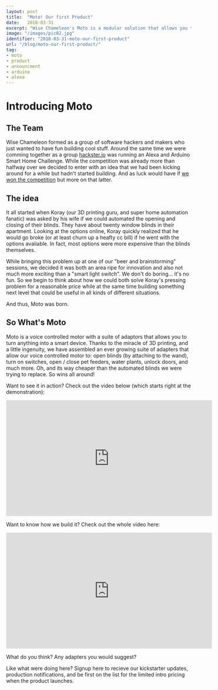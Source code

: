 ```yaml
---
layout: post
title:  "Moto! Our first Product"
date:   2018-03-31
excerpt: "Wise Chameleon's Moto is a modular solution that allows you to turn anything into a smart home device, from a set of Venetian blinds to a pet feeder."
image: "/images/pic02.jpg"
identifier: "2018-03-31-moto-our-first-product"
url: "/blog/moto-our-first-product/"
tag:
- moto
- product
- announcment
- arduino
- alexa
---
```

# Introducing Moto

## The Team
Wise Chameleon formed as a group of software hackers and makers who just wanted to have fun building cool stuff.  Around the same time we were comming together as a group [hackster.io](https://www.hackster.io/contests/alexasmarthome)
was running an Alexa and Arduino Smart Home Challenge.  While the competition was already more than halfway over we decided to enter with an idea that we had been kicking around for a while but hadn't started building.  And as luck would have if [we won the competition](https://blog.hackster.io/announcing-the-winners-of-the-alexa-and-arduino-smart-home-challenge-6d7cd56bf5b2) but more on that latter.

## The idea

It all started when Koray (our 3D printing guru, and super home automation fanatic) was asked by his wife if we could automated the opening and closing of their blinds.  They have about twenty window blinds in their apartment.  Looking at the options online, Koray quickly realized that he would go broke (or at least churn up a heafty cc bill) if he went with the options avaliable.  In fact, most options were more expensive than the blinds themselves.

While bringing this problem up at one of our "beer and brainstorming" sessions, we decided it was both an area ripe for innovation and also not much more exciting than a "smart light switch".  We don't do boring... it's no fun.  So we begin to think about how we could both solve Koray's pressing problem for a reasonable price while at the same time building something next level that could be useful in all kinds of different situations.

And thus, Moto was born.

## So What's Moto

Moto is a voice controlled motor with a suite of adaptors that allows you to turn anything into a smart device. Thanks to the miracle of 3D printing, and a little ingenuity, we have assembled an ever growing suite of adapters that allow our voice controlled motor to: open blinds (by attaching to the wand), turn on switches, open / close pet feeders, water plants, unlock doors, and much more.  Oh, and its way cheaper than the automated blinds we were trying to replace.  So wins all around! 

Want to see it in action?  Check out the video below (which starts right at the demonstration):

<iframe width="560" height="315" src="https://www.youtube.com/embed/-ux2H8IskB8?start=303" frameborder="0" allow="autoplay; encrypted-media" allowfullscreen></iframe>

Want to know how we build it?  Check out the whole video here:

<iframe width="560" height="315" src="https://www.youtube.com/embed/-ux2H8IskB8" frameborder="0" allow="autoplay; encrypted-media" allowfullscreen></iframe>

What do you think?  Any adapters you would suggest?

Like what were doing here?  Signup here to recieve our kickstarter updates, production notifications, and be first on the list for the limited intro pricing when the product launches.
